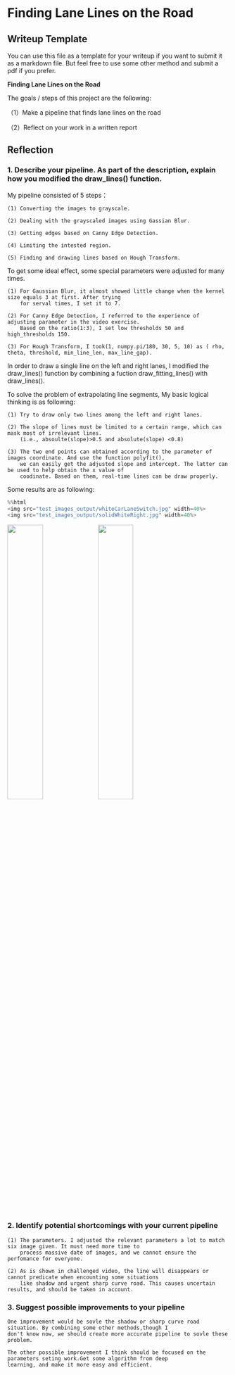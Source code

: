 
# Finding Lane Lines on the Road

## Writeup Template

You can use this file as a template for your writeup if you want to submit it as a markdown file. But feel free to use some other method and submit a pdf if you prefer.



**Finding Lane Lines on the Road**

The goals / steps of this project are the following:

（1）Make a pipeline that finds lane lines on the road 

（2）Reflect on your work in a written report

## Reflection

### 1. Describe your pipeline. As part of the description, explain how you modified the draw_lines() function.

My pipeline consisted of 5 steps：

    (1) Converting the images to grayscale.

    (2) Dealing with the grayscaled images using Gassian Blur.

    (3) Getting edges based on Canny Edge Detection.

    (4) Limiting the intested region.

    (5) Finding and drawing lines based on Hough Transform. 

To get some ideal effect, some special parameters were adjusted for many times. 

    (1) For Gaussian Blur, it almost showed little change when the kernel size equals 3 at first. After trying 
        for serval times, I set it to 7.

    (2) For Canny Edge Detection, I referred to the experience of adjusting parameter in the video exercise. 
        Based on the ratio(1:3), I set low thresholds 50 and high_thresholds 150.

    (3) For Hough Transform, I took(1, numpy.pi/180, 30, 5, 10) as ( rho, theta, threshold, min_line_len, max_line_gap).

In order to draw a single line on the left and right lanes, I modified the draw_lines() function 
by combining a fuction draw_fitting_lines() with draw_lines(). 

To solve the problem of extrapolating line segments, My basic logical thinking is as following:
    
    (1) Try to draw only two lines among the left and right lanes. 
    
    (2) The slope of lines must be limited to a certain range, which can mask most of irrelevant lines.
        (i.e., absoulte(slope)>0.5 and absolute(slope) <0.8) 
        
    (3) The two end points can obtained according to the parameter of images coordinate. And use the function polyfit(), 
        we can easily get the adjusted slope and intercept. The latter can be used to help obtain the x value of 
        coodinate. Based on them, real-time lines can be draw properly.

Some results are as following:


```python
%%html
<img src="test_images_output/whiteCarLaneSwitch.jpg" width=40%>  
<img src="test_images_output/solidWhiteRight.jpg" width=40%>  
```


<img src="test_images_output/whiteCarLaneSwitch.jpg" width=40%>  
<img src="test_images_output/solidWhiteRight.jpg" width=40%>  


### 2. Identify potential shortcomings with your current pipeline

    (1) The parameters. I adjusted the relevant parameters a lot to match six image given. It must need more time to 
        process massive date of images, and we cannot ensure the perfomance for everyone.

    (2) As is shown in challenged video, the line will disappears or cannot predicate when encounting some situations
        like shadow and urgent sharp curve road. This causes uncertain results, and should be taken in account.

### 3. Suggest possible improvements to your pipeline

    One improvement would be sovle the shadow or sharp curve road situation. By combining some other methods,though I 
    don't know now, we should create more accurate pipeline to sovle these problem.

    The other possible improvement I think should be focused on the parameters seting work.Get some algorithm from deep
    learning, and make it more easy and efficient.

